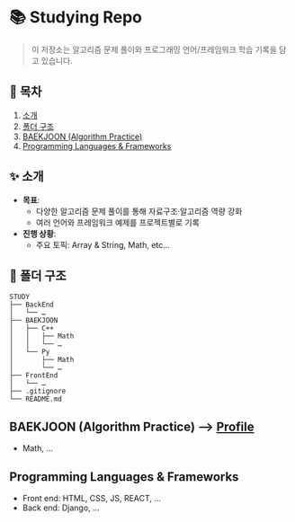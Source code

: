 # 📚 Studying Repo

> 이 저장소는 알고리즘 문제 풀이와 프로그래밍 언어/프레임워크 학습 기록을 담고 있습니다.


## 🚀 목차

1. [소개](#-소개)  
2. [폴더 구조](#-폴더-구조)  
3. [BAEKJOON (Algorithm Practice)](#baekjoon-algorithm-practice)  
4. [Programming Languages & Frameworks](#programming-languages--frameworks)  


## ✨ 소개

- **목표**:  
  - 다양한 알고리즘 문제 풀이를 통해 자료구조·알고리즘 역량 강화  
  - 여러 언어와 프레임워크 예제를 프로젝트별로 기록 
- **진행 상황**:  
  - 주요 토픽: Array & String, Math, etc…


## 📁 폴더 구조
```  
STUDY  
├── BackEnd
│   └── …
├── BAEKJOON  
│   ├── C++  
│   │   ├── Math
│   │   └── …
│   └── Py  
│       ├── Math
│       └── …
├── FrontEnd  
│   └── …
├── .gitignore  
└── README.md  
```  

## BAEKJOON (Algorithm Practice) --> [Profile](https://solved.ac/profile/qoqoqoqoqo)
- Math, ...

## Programming Languages & Frameworks
- Front end: HTML, CSS, JS, REACT, ...
- Back end: Django, ...